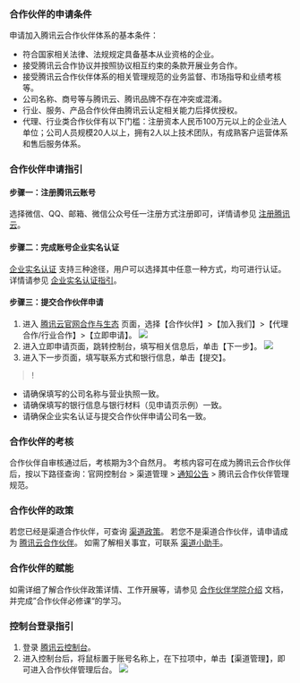 ### 合作伙伴的申请条件
申请加入腾讯云合作伙伴体系的基本条件：
- 符合国家相关法律、法规规定具备基本从业资格的企业。
- 接受腾讯云合作协议并按照协议相互约束的条款开展业务合作。
- 接受腾讯云合作伙伴体系的相关管理规范的业务监督、市场指导和业绩考核等。
- 公司名称、商号等与腾讯云、腾讯品牌不存在冲突或混淆。
- 行业、服务、产品合作伙伴由腾讯云认定相关能力后择优授权。
- 代理、行业类合作伙伴有以下门槛：注册资本人民币100万元以上的企业法人单位；公司人员规模20人以上，拥有2人以上技术团队，有成熟客户运营体系和售后服务体系。


 
###  合作伙伴申请指引

#### 步骤一：注册腾讯云账号
选择微信、QQ、邮箱、微信公众号任一注册方式注册即可，详情请参见 [注册腾讯云](https://cloud.tencent.com/document/product/378/17985)。

#### 步骤二：完成账号企业实名认证
[企业实名认证](https://console.cloud.tencent.com/developer) 支持三种途径，用户可以选择其中任意一种方式，均可进行认证。详情请参见 [企业实名认证指引](https://cloud.tencent.com/document/product/378/10496)。
   
#### 步骤三：提交合作伙伴申请
1. 进入 [腾讯云官网合作与生态](https://partners.cloud.tencent.com/) 页面，选择【合作伙伴】>【加入我们】>【代理合作/行业合作】>【立即申请】。
![](https://main.qcloudimg.com/raw/f02cdfbe881d48095e399a634c2ccca9.png)
2. 进入立即申请页面，跳转控制台，填写相关信息后，单击【下一步】。
![](https://main.qcloudimg.com/raw/390091747834236ec00067526bd5fa7f.png)
3. 进入下一步页面，填写联系方式和银行信息，单击【提交】。

>!
- 请确保填写的公司名称与营业执照一致。
- 请确保填写的银行信息与银行材料（见申请页示例）一致。
- 请确保企业实名认证与提交合作伙伴申请公司名一致。



### 合作伙伴的考核
合作伙伴自审核通过后，考核期为3个自然月。
考核内容可在成为腾讯云合作伙伴后，按以下路径查询：官网控制台 > 渠道管理 > [通知公告](https://console.cloud.tencent.com/partners/announce) > 腾讯云合作伙伴管理规范。

### 合作伙伴的政策
若您已经是渠道合作伙伴，可查询 [渠道政策](https://console.cloud.tencent.com/partners/announce)。
若您不是渠道合作伙伴，请申请成为 [腾讯云合作伙伴](https://console.cloud.tencent.com/partners/apply)。
如需了解相关事宜，可联系 [渠道小助手](https://admin.qidian.qq.com/template/blue/wpa/link.html?linkType=0&env=ol&kfuin=2852062166&kfext=2852062166&fid=7&key=0554c06e2169e536d55d2008fe70e8c1&cate=1&type=16&ftype=1&roleKey=roleQQ&roleValue=0&roleName=&roleData=2852273098&roleUin=2852273098&_type=wpa)。


### 合作伙伴的赋能
如需详细了解合作伙伴政策详情、工作开展等，请参见 [合作伙伴学院介绍](https://cloud.tencent.com/document/product/563/35415) 文档，并完成”合作伙伴必修课“的学习。



### 控制台登录指引
1. 登录 [腾讯云控制台](https://console.cloud.tencent.com)。
2. 进入控制台后，将鼠标置于账号名称上，在下拉项中，单击【渠道管理】，即可进入合作伙伴管理后台。
![](https://main.qcloudimg.com/raw/85af78020e65402adf599f8e5b3b4a76.png)

